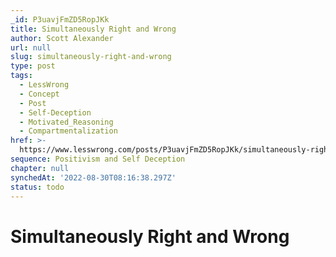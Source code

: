 ```yaml
---
_id: P3uavjFmZD5RopJKk
title: Simultaneously Right and Wrong
author: Scott Alexander
url: null
slug: simultaneously-right-and-wrong
type: post
tags:
  - LessWrong
  - Concept
  - Post
  - Self-Deception
  - Motivated_Reasoning
  - Compartmentalization
href: >-
  https://www.lesswrong.com/posts/P3uavjFmZD5RopJKk/simultaneously-right-and-wrong
sequence: Positivism and Self Deception
chapter: null
synchedAt: '2022-08-30T08:16:38.297Z'
status: todo
---
```


# Simultaneously Right and Wrong
